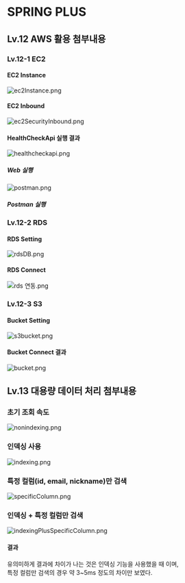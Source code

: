 # SPRING PLUS

## Lv.12 AWS 활용 첨부내용  

### Lv.12-1 EC2  
#### EC2 Instance  
![ec2Instance.png](ec2Instance.png)  
#### EC2 Inbound  
![ec2SecurityInbound.png](ec2SecurityInbound.png)
#### HealthCheckApi 실행 결과 
![healthcheckapi.png](healthcheckapi.png)
##### Web 실행  
![postman.png](postman.png)
##### Postman 실행  

### Lv.12-2 RDS  
#### RDS Setting
![rdsDB.png](rdsDB.png)    
#### RDS Connect  
![rds 연동.png](rds%20%EC%97%B0%EB%8F%99.png)  

### Lv.12-3 S3
#### Bucket Setting  
![s3bucket.png](s3bucket.png)  
#### Bucket Connect 결과  
![bucket.png](bucket.png)

## Lv.13 대용량 데이터 처리 첨부내용
### 초기 조회 속도
![nonindexing.png](nonindexing.png)  

### 인덱싱 사용
![indexing.png](indexing.png)  

### 특정 컬럼(id, email, nickname)만 검색  
![specificColumn.png](specificColumn.png)  

### 인덱싱 + 특정 컬럼만 검색
![indexingPlusSpecificColumn.png](indexingPlusSpecificColumn.png)
#### 결과
유의미하게 결과에 차이가 나는 것은 인덱싱 기능을 사용했을 때 이며,  
특정 컬럼만 검색의 경우 약 3~5ms 정도의 차이만 보였다.
